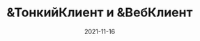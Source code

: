 ---
date: 2021-11-16
guid: 9f771433-bbfa-4b4d-89e6-2de5c2c67c74
title: '&ТонкийКлиент и &ВебКлиент'
question: "Упадёт?"
options:
    - Да
    - Нет
correct: 1
explanation: |
    Недокументированные диррективы компиляции, которые, видимо, пришли к нам из инструкций предпроцессора
tags:
    - wtf
source: https://t.me/JuniorOneS/244
images:
    - /assets/questions/2021-11-16_4_1.jpg
---